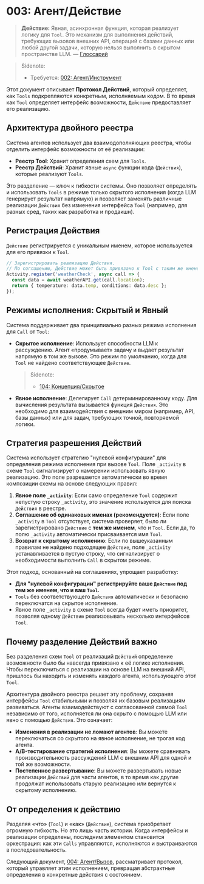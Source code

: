 # 003: Агент/Действие

> **Действие:** Явная, асинхронная функция, которая реализует логику для `Tool`. Это механизм для выполнения действий, требующих вызовов внешних API, операций с базами данных или любой другой задачи, которую нельзя выполнить в скрытом пространстве LLM. — [Глоссарий](./000_glossary.md)

> Sidenote:
> - Требуется: [002: Агент/Инструмент](./002_agent_tool.md)

Этот документ описывает **Протокол Действий**, который определяет, как `Tools` подкрепляются конкретным, исполняемым кодом. В то время как `Tool` определяет интерфейс возможности, `Действие` предоставляет его реализацию.

## Архитектура двойного реестра

Система агентов использует два взаимодополняющих реестра, чтобы отделить интерфейс возможности от её реализации:

- **Реестр Tool**: Хранит определения схем для `Tools`.
- **Реестр Действий**: Хранит явные `async` функции кода (`Действия`), которые реализуют `Tools`.

Это разделение — ключ к гибкости системы. Оно позволяет определять и использовать `Tools` в режиме только скрытого исполнения (когда LLM генерирует результат напрямую) и позволяет заменять различные реализации `Действия` без изменения интерфейса `Tool` (например, для разных сред, таких как разработка и продакшн).

## Регистрация Действия

`Действие` регистрируется с уникальным именем, которое используется для его привязки к `Tool`.

```typescript
// Зарегистрировать реализацию Действия.
// По соглашению, Действие может быть привязано к Tool с таким же именем.
Activity.register('weatherCheck', async call => {
  const data = await weatherAPI.get(call.location);
  return { temperature: data.temp, conditions: data.desc };
});
```

## Режимы исполнения: Скрытый и Явный

Система поддерживает два принципиально разных режима исполнения для `Call` от `Tool`:

- **Скрытое исполнение**: Использует способности LLM к рассуждению. Агент «продумывает» задачу и выдает результат напрямую в том же вызове. Это режим по умолчанию, когда для `Tool` не найдено соответствующее `Действие`.
  > Sidenote:
  > - [104: Концепция/Скрытое](./104_concept_latent.md)
- **Явное исполнение**: Делегирует `Call` детерминированному коду. Для вычисления результата вызывается функция `Действия`. Это необходимо для взаимодействия с внешним миром (например, API, базы данных) или для задач, требующих точной, повторяемой логики.

## Стратегия разрешения Действий

Система использует стратегию "нулевой конфигурации" для определения режима исполнения при вызове `Tool`. Поле `_activity` в схеме `Tool` сигнализирует о намерении использовать явную реализацию. Это поле разрешается автоматически во время композиции схемы на основе следующих правил:

1.  **Явное поле `_activity`**: Если само определение `Tool` содержит непустую строку `_activity`, это значение используется для поиска `Действия` в реестре.
2.  **Соглашение об одинаковых именах (рекомендуется)**: Если поле `_activity` в `Tool` отсутствует, система проверяет, было ли зарегистрировано `Действие` с **тем же именем**, что и `Tool`. Если да, то полю `_activity` автоматически присваивается имя `Tool`.
3.  **Возврат к скрытому исполнению**: Если по вышеуказанным правилам не найдено подходящее `Действие`, поле `_activity` устанавливается в пустую строку, что сигнализирует о необходимости выполнить `Call` в скрытом режиме.

Этот подход, основанный на соглашениях, упрощает разработку:

- **Для "нулевой конфигурации" регистрируйте ваше `Действие` под тем же именем, что и ваш `Tool`.**
- `Tools` без соответствующего `Действия` автоматически и безопасно переключатся на скрытое исполнение.
- Явное поле `_activity` в схеме `Tool` всегда будет иметь приоритет, позволяя одному `Действию` реализовывать несколько интерфейсов `Tool`.

## Почему разделение Действий важно

Без разделения схем `Tool` от реализаций `Действий` определение возможности было бы навсегда привязано к её логике исполнения. Чтобы переключиться с реализации на основе LLM на внешний API, пришлось бы находить и изменять каждого агента, использующего этот `Tool`.

Архитектура двойного реестра решает эту проблему, сохраняя интерфейсы `Tool` стабильными и позволяя их базовым реализациям развиваться. Агенты взаимодействуют с согласованной схемой `Tool` независимо от того, исполняется ли она скрыто с помощью LLM или явно с помощью `Действия`. Это означает:

- **Изменения в реализации не ломают агентов**: Вы можете переключаться со скрытого на явное исполнение, не трогая код агента.
- **A/B-тестирование стратегий исполнения**: Вы можете сравнивать производительность рассуждений LLM с внешним API для одной и той же возможности.
- **Постепенное развертывание**: Вы можете развертывать новые реализации `Действий` для части агентов, в то время как другие продолжат использовать старую реализацию или вернутся к скрытому исполнению.

## От определения к действию

Разделяя «что» (`Tool`) и «как» (`Действие`), система приобретает огромную гибкость. Но это лишь часть истории. Когда интерфейсы и реализации определены, последним элементом становится оркестрация: как эти `Calls` управляются, исполняются и выстраиваются в последовательность.

Следующий документ, [004: Агент/Вызов](./004_agent_call.md), рассматривает протокол, который управляет этим исполнением, превращая абстрактные определения в конкретные действия с состоянием.
